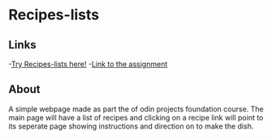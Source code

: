 # Recipes-lists

## Links
-[Try Recipes-lists here!](https://frost3dwave.github.io/odin-recipes/)
-[Link to the assignment](https://www.theodinproject.com/lessons/foundations-recipes)

## About
A simple webpage made as part the of odin projects foundation course. The main page will have a list of recipes and clicking on a recipe link will point to its seperate page showing instructions and direction on to make the dish.
